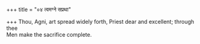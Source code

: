 +++
title = "०४ त्वमग्ने सप्रथा"

+++
Thou, Agni, art spread widely forth, Priest dear and excellent; through thee  
     Men make the sacrifice complete.
